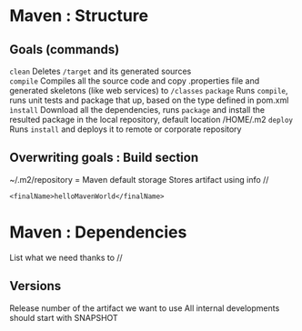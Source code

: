 # Maven : Structure

## Goals (commands)
`clean`       Deletes `/target` and its generated sources\
`compile`     Compiles all the source code and copy .properties file and generated skeletons (like web services) to `/classes`
`package`     Runs `compile`, runs unit tests and package that up, based on the type defined in pom.xml
`ìnstall`     Download all the dependencies, runs `package` and install the resulted package in the local repository, default location /HOME/.m2
`deploy`      Runs `install` and deploys it to remote or corporate repository

## Overwriting goals : Build section
~/.m2/repository = Maven default storage
Stores artifact using info <groupId>/<artifactId>/<version>

`<finalName>helloMavenWorld</finalName>`

# Maven : Dependencies

List what we need thanks to <groupId>/<artifactId>/<version>

## Versions
Release number of the artifact we want to use
All internal developments should start with SNAPSHOT
